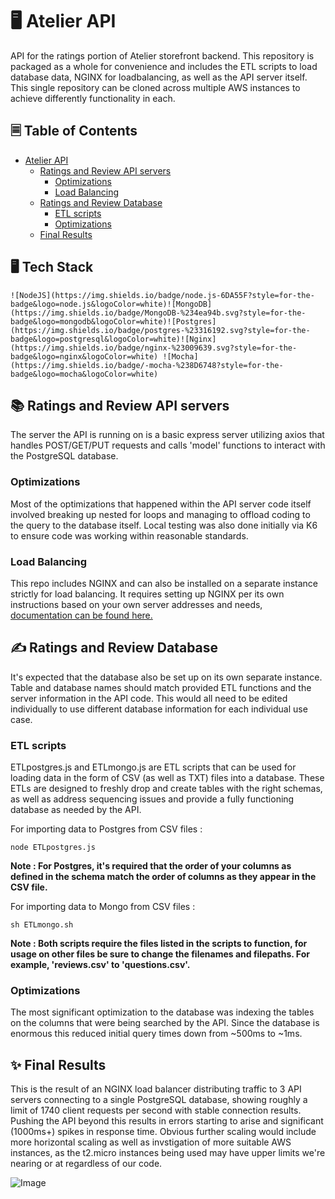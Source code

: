 

# 🖥️ Atelier API
API for the ratings portion of Atelier storefront backend. This repository is packaged as a whole for convenience and includes the ETL scripts to load database data, NGINX for loadbalancing, as well as the API server itself. This single repository can be cloned across multiple AWS instances to achieve differently functionality in each.

## 🗏 Table of Contents
- [Atelier API](#atelier-api)
  * [Ratings and Review API servers](#ratings-and-review-api-servers)
    + [Optimizations](#optimizations)
    + [Load Balancing](#load-balancing)
  * [Ratings and Review Database](#ratings-and-review-database)
    + [ETL scripts](#etl-scripts)
    + [Optimizations](#optimizations-1)
  * [Final Results](#final-results)
  
## 🖥️ Tech Stack
	![NodeJS](https://img.shields.io/badge/node.js-6DA55F?style=for-the-badge&logo=node.js&logoColor=white)![MongoDB](https://img.shields.io/badge/MongoDB-%234ea94b.svg?style=for-the-badge&logo=mongodb&logoColor=white)![Postgres](https://img.shields.io/badge/postgres-%23316192.svg?style=for-the-badge&logo=postgresql&logoColor=white)![Nginx](https://img.shields.io/badge/nginx-%23009639.svg?style=for-the-badge&logo=nginx&logoColor=white)	![Mocha](https://img.shields.io/badge/-mocha-%238D6748?style=for-the-badge&logo=mocha&logoColor=white)

## 📚 Ratings and Review API servers  
The server the API is running on is a basic express server utilizing axios that handles POST/GET/PUT requests and calls 'model' functions to interact with the PostgreSQL database.

### Optimizations  
Most of the optimizations that happened within the API server code itself involved breaking up nested for loops and managing to offload coding to the query to the database itself. Local testing was also done initially via K6 to ensure code was working within reasonable standards.

### Load Balancing  
This repo includes NGINX and can also be installed on a separate instance strictly for load balancing. It requires setting up NGINX per its own instructions based on your own server addresses and needs, [documentation can be found here.](http://nginx.org/en/docs/)

## ✍️ Ratings and Review Database
It's expected that the database also be set up on its own separate instance. Table and database names should match provided ETL functions and the server information in the API code. This would all need to be edited individually to use different database information for each individual use case.

### ETL scripts
ETLpostgres.js and ETLmongo.js are ETL scripts that can be used for loading data in the form of CSV (as well as TXT) files into a database. These ETLs are designed to freshly drop and create tables with the right schemas, as well as address sequencing issues and provide a fully functioning database as needed by the API.

For importing data to Postgres from CSV files : 
  
```node ETLpostgres.js```   
  
 **Note : For Postgres, it's required that the order of your columns as defined in the schema match the order of columns as they appear in the CSV file.**  

  
For importing data to Mongo from CSV files :
  
```sh ETLmongo.sh```  

**Note : Both scripts require the files listed in the scripts to function, for usage on other files be sure to change the filenames and filepaths. For example, 'reviews.csv' to 'questions.csv'.**

### Optimizations
The most significant optimization to the database was indexing the tables on the columns that were being searched by the API. Since the database is enormous this reduced initial query times down from ~500ms to ~1ms.  

## ✨ Final Results

This is the result of an NGINX load balancer distributing traffic to 3 API servers connecting to a single PostgreSQL database, showing roughly a limit of 1740 client requests per second with stable connection results. Pushing the API beyond this results in errors starting to arise and significant (1000ms+) spikes in response time. Obvious further scaling would include more horizontal scaling as well as invstigation of more suitable AWS instances, as the t2.micro instances being used may have upper limits we're nearing or at regardless of our code.

![Image](https://i.imgur.com/dTDuStO.png)
